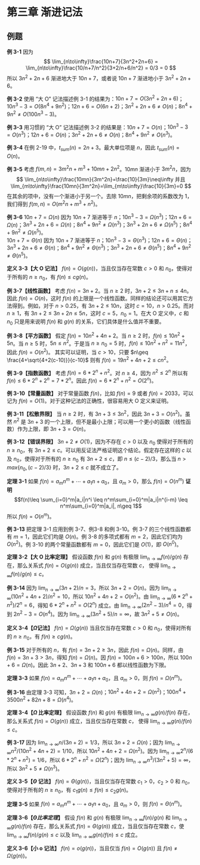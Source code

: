 # 第三章 渐进记法

## 例题

**例 3-1** 因为
$$
\lim_{n\to\infty}\frac{10n+7}{3n^2+2n+6} = \lim_{n\to\infty}\frac{10/n+7/n^2}{3+2/n+6/n^2} = 0/3 = 0
$$
所以 $3n^2+2n+6$ 渐进地大于 $10n+7$，或者说 $10n+7$ 渐进地小于 $3n^2+2n+6$。

**例 3-2** 使用 “大 O” 记法描述例 3-1 的结果为：$10n+7=O(3n^2+2n+6)$；$10n^3-3=O(8n^4+9n^2)$；$12n+6=O(6n+2)$；$3n^2+2n+6 \neq O(n)$；$8n^4+9n^2\neq O(100n^3-3)$。

**例 3-3** 用习惯的 “大 O” 记法描述例 3-2 的结果是：$10n+7=O(n)$；$10n^3-3=O(n^3)$；$12n+6=O(n)$；$3n^2+2n+6 \neq O(n)$；$8n^4+9n^2\neq O(n^3)$。

**例 3-4** 在例 2-19 中，$t_{sum}(n) = 2n+3$。最大单位项是 $n$，因此 $t_{sum}(n) = O(n)$。

**例 3-5** 考虑 $f(m,n)=3m^2n+m^3+10mn+2n^2$。$10mn$ 渐进小于 $3m^2n$，因为
$$
\lim_{n\to\infty}\frac{10mn}{3m^2n}=\frac{10}{3m}\neq\infty 并且
\lim_{m\to\infty}\frac{10mn}{3m^2n}=\lim_{m\to\infty}\frac{10}{3m}=0
$$
在其余的项中，没有一个渐进小于另一个。去除 $10mn$，把剩余项的系数改为 1，我们得到 $f(m,n)=O(m^2n+m^3+n^2)$。

**例 3-6** $10n+7=\Omega(n)$ 因为 $10n+7$ 渐进等于 $n$；$10n^3-3=\Omega(n^3)$；$12n+6=\Omega(n)$；$3n^3+2n+6=\Omega(n)$；$8n^4+9n^2\neq\Omega(n^3)$；$3n^3+2n+6\neq\Omega(n^5)$；$8n^4+9n^2\neq\Omega(n^5)$。  
$10n+7=\Theta(n)$ 因为 $10n+7$ 渐进等于 $n$；$10n^3-3=\Theta(n^3)$；$12n+6=\Theta(n)$；$3n^3+2n+6\neq\Theta(n)$；$8n^4+9n^2\neq\Theta(n^3)$；$3n^3+2n+6\neq\Theta(n^5)$；$8n^4+9n^2\neq\Theta(n^5)$。

**定义 3-3【大 O 记法】** $f(n)=O(g(n))$，当且仅当存在常数 $c\gt0$ 和 $n_0$，使得对于所有的 $n\geq n_0$，有 $f(n)\leq cg(n)$。

**例 3-7【线性函数】** 考虑 $f(n)=3n+2$。当 $n\geq2$ 时，$3n+2\leq 3n+n\leq 4n$。因此 $f(n)=O(n)$，这时 $f(n)$ 的上限是一个线性函数。同样的结论还可以用其它方法得到。例如，对于 $n\gt0.25$，有 $3n+2\leq 10n$，这时 $c=10$，$n\gt 0.25$。而对 $n\geq 1$，有 $3n+2\leq 3n+2n \leq 5n$，这时 $c=5$，$n_0=1$。在大 O 定义中，$c$ 和 $n_0$ 只是用来说明 $f(n)$ 和 $g(n)$ 的关系，它们具体是什么值并不重要。

**例 3-8【平方函数】** 假定 $f(n)=10n^2+4n+2$。当 $n\geq 2$ 时，$f(n)\leq 10n^2+5n$。当 $n\geq 5$ 时，$5n\leq n^2$。于是当 $n\geq n_0=5$ 时，$f(n)\leq 10n^2+n^2=11n^2$，因此 $f(n)=O(n^2)$。
其实可以证明，当 $c\gt 10$，只要 $n\geq \frac{4+\sqrt{4+2(c-10)}}{c-10}$ 则有 $f(n)=19n^2+4n+2\leq cn^2$。

**例 3-9【指数函数】** 考虑 $f(n)=6*2^n+n^2$。对 $n\geq 4$，因为 $n^2\leq 2^n$ 所以有 $f(n)\leq 6*2^n+2^n=7*2^n$。因此 $f(n)=6*2^n+n^2=O(2^n)$。

**例 3-10【常量函数】** 对于常量函数 $f(n)$，比如 $f(n)=9$ 或者 $f(n)=2033$，可以记为 $f(n)=O(1)$。对于这种记法的正确性，很容易用大 O 定义来证明。

**例 3-11【松散界限】** 当 $n\geq 2$ 时，有 $3n+3\leq 3n^2$，因此 $3n+3=O(n^2)$。虽然 $n^2$ 是 $3n+3$ 的一个上限，但不是最小上限；可以用一个更小的函数（线性函数）作为上限，即 $3n+3=O(n)$。

**例 3-12【错误界限】** $3n+2\neq O(1)$，因为不存在 $c\gt 0$ 以及 $n_0$ 使得对于所有的 $n\geq n_0$，有 $3n+2\leq c$。可以用反证法严格证明这个结论。假定存在这样的 $c$ 以及 $n_0$，使得对于所有的 $n\geq n_0$ 有 $3n+2\leq c$，即 $n\leq (c-2)/3$，那么当 $n\gt max\{n_0, (c-2)/3\}$ 时，$3n+2\leq c$ 就不成立了。

**定理 3-1** 如果 $f(n)=a_mn^m+\cdots+a_1n+a_0$，且 $a_m>0$，那么 $f(n)=O(n^m)$
**证明**
$$f(n)\leq \sum_{i=0}^m|a_i|n^i \leq n^m\sum_{i=0}^m|a_i|n^{i-m} \leq n^m\sum_{i=0}^m|a_i|, n\geq 1$$
所以 $f(n)=O(n^m)$。

**例 3-13** 把定理 3-1 应用到例 3-7、例3-8 和例 3-10。例 3-7 的三个线性函数都有 $m=1$，因此它们均是 $O(n)$。例 3-8 的多项式都有 $m=2$，因此它们均为 $O(n^2)$。例 3-10 的两个常量函数都有 $m=0$，因此它们是 $O(1)$，即 $O(n^0)$。

**定理 3-2【大 O 比率定理】** 假设函数 $f(n)$ 和 $g(n)$ 有极限 $\lim_{n\to\infty}f(n)/g(n)$ 存在，那么关系式 $f(n)=O(g(n))$ 成立，当且仅当存在常数 $c$， 使得 $\lim_{n\to\infty}f(n)/g(n) \leq c$。

**例 3-14** 因为 $\lim_{n\to\infty}(3n+2)/n = 3$，所以 $3n+2=O(n)$。因为 $\lim_{n\to\infty}(10n^2+4n+2)/n^2 = 10$，所以 $10n^2+4n+2=O(n^2)$。由 $\lim_{n\to\infty}(6*2^n+n^2)/2^n = 6$，得知 $6*2^n+n^2=O(2^n)$ 成立。由 $\lim_{n\to\infty}(2n^2-3)/n^4 = 0$，得到 $2n^2-3=O(n^4)$。因为 $\lim_{n\to\infty}(3n^2+5)/n = \infty$，故 $3n^2+5\neq O(n)$。

**定义 3-4【$\Omega$记法】** $f(n)=\Omega(g(n))$ 当且仅当存在常数 $c>0$ 和 $n_0$，使得对所有的 $n\geq n_0$，有 $f(n)\geq cg(n)$。

**例 3-15** 对于所有的 $n$，有 $f(n)=3n+2 \geq 3n$，因此 $f(n)=\Omega(n)$。同样，由 $f(n)=3n+3>3n$，得知 $f(n)=\Omega(n)$。因 $f(n)=100n+6>100n$，所以 $100n+6=\Omega(n)$。因此 $3n+2$、$3n+3$ 和 $100n+6$ 都以线性函数为下限。

**定理 3-3** 如果 $f(n)=a_mn^m+ \cdots +a_1n + a_0$，且 $a_m>0$，则 $f(n)=\Omega(n^m)$。

**例 3-16** 由定理 3-3 可知，$3n+2=\Omega(n)$；$10n^2+4n+2=\Omega(n^2)$；$100n^4+3500n^2+82n+8=\Omega(n^4)$。

**定理 3-4【$\Omega$ 比率定理】** 假设函数 $f(n)$ 和 $g(n)$ 有极限 $\lim_{n\to\infty}g(n)/f(n)$ 存在，那么关系式 $f(n)=O(g(n))$ 成立，当且仅当存在常数 $c$， 使得 $\lim_{n\to\infty}g(n)/f(n) \leq c$。

**例 3-17** 因为 $\lim_{n\to\infty}n/(3n+2)=1/3$，所以 $3n+2=\Omega(n)$；因为 $\lim_{n\to\infty}n^2/(10n^2+4n+2)=1/10$，所以 $10n^2+4n+2=\Omega(n^2)$。因为 $\lim_{n\to\infty}2^n/(6*2^n+n^2)=1/6$，所以 $6*2^n+n^2=\Omega(2^n)$；因为 $\lim_{n\to\infty}n^3/(3n^2+5)=\infty$，所以 $3n^2+5\neq\Omega(n^3)$。

**定义 3-5【$\Theta$ 记法】** $f(n)=\Theta(g(n))$，当且仅当存在常数 $c_1 >0$，$c_2 > 0$ 和 $n_0$，使得对于所有的 $n\geq n_0$，有 $c_1g(n)\leq f(n) \leq c_2g(n)$。

**定理 3-5** 如果 $f(n)=a_mn^m+ \cdots +a_1n + a_0$，且 $a_m>0$，则 $f(n)=\Theta(n^m)$。

**定理 3-6【$\Theta 比率定理$】** 假设 $f(n)$ 和 $g(n)$ 有极限 $\lim_{n\to\infty}f(n)/g(n)$ 和 $\lim_{n\to\infty}g(n)/f(n)$ 存在，那么关系式 $f(n)=\Theta(g(n))$ 成立，当且仅当存在常数 $c$，使 $\lim_{n\to\infty}f(n)/g(n)\leq c$ 以及 $\lim_{n\to\infty}g(n)/f(n)\leq c$ 成立。

**定义 3-6【小 o 记法】** $f(n)=o(g(n))$，当且仅当 $f(n)=O(g(n))$ 且 $f(n)\neq\Omega(g(n))$。
